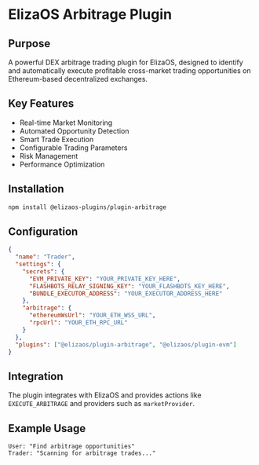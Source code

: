 # ElizaOS Arbitrage Plugin

## Purpose
A powerful DEX arbitrage trading plugin for ElizaOS, designed to identify and automatically execute profitable cross-market trading opportunities on Ethereum-based decentralized exchanges.

## Key Features
- Real-time Market Monitoring
- Automated Opportunity Detection
- Smart Trade Execution
- Configurable Trading Parameters
- Risk Management
- Performance Optimization

## Installation
```bash
npm install @elizaos-plugins/plugin-arbitrage
```

## Configuration
```json
{
  "name": "Trader",
  "settings": {
    "secrets": {
      "EVM_PRIVATE_KEY": "YOUR_PRIVATE_KEY_HERE",
      "FLASHBOTS_RELAY_SIGNING_KEY": "YOUR_FLASHBOTS_KEY_HERE",
      "BUNDLE_EXECUTOR_ADDRESS": "YOUR_EXECUTOR_ADDRESS_HERE"
    },
    "arbitrage": {
      "ethereumWsUrl": "YOUR_ETH_WSS_URL",
      "rpcUrl": "YOUR_ETH_RPC_URL"
    }
  },
  "plugins": ["@elizaos/plugin-arbitrage", "@elizaos/plugin-evm"]
}
```

## Integration
The plugin integrates with ElizaOS and provides actions like `EXECUTE_ARBITRAGE` and providers such as `marketProvider`.

## Example Usage
```
User: "Find arbitrage opportunities"
Trader: "Scanning for arbitrage trades..."
```
